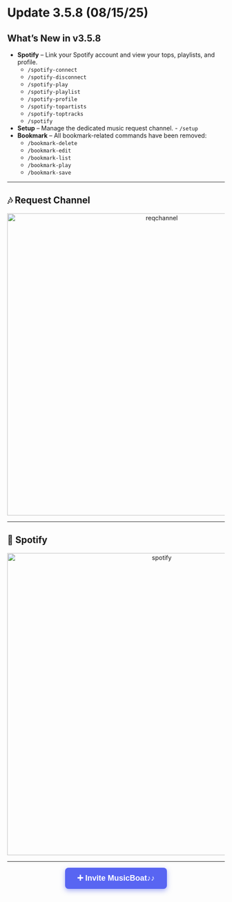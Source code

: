 # Update 3.5.8 (08/15/25)  
## What’s New in v3.5.8
- **Spotify** – Link your Spotify account and view your tops, playlists, and profile.
    - `/spotify-connect`
    - `/spotify-disconnect`
    - `/spotify-play`
    - `/spotify-playlist`
    - `/spotify-profile`
    - `/spotify-topartists`
    - `/spotify-toptracks`
    - `/spotify`
- **Setup** – Manage the dedicated music request channel.
      - `/setup`
- **Bookmark** – All bookmark-related commands have been removed:
    - `/bookmark-delete`
    - `/bookmark-edit`
    - `/bookmark-list`
    - `/bookmark-play`
    - `/bookmark-save`
---

## 🎶 Request Channel

<p align="center">
  <img src="" alt="reqchannel" width="700" />
</p>

---

## 💚 Spotify

<p align="center">
  <img src= "" alt="spotify" width="700" />
</p>

---
<div align="center">
  <a href="https://discord.com/oauth2/authorize?client_id=1376612318619766814&permissions=3533840&integration_type=0&scope=applications.commands+bot" target="_blank" 
     style="
       background-color: #5865F2;
       color: white;
       padding: 14px 28px;
       font-weight: 700;
       font-size: 18px;
       text-decoration: none;
       border-radius: 8px;
       font-family: Arial, sans-serif;
       display: inline-block;
       box-shadow: 0 4px 12px rgba(88, 101, 242, 0.5);
       cursor: pointer;
     "
  >
    ➕ Invite MusicBoat♪♪
  </a>
</div>
